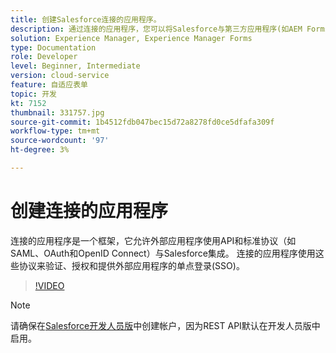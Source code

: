 ```yaml
---
title: 创建Salesforce连接的应用程序。
description: 通过连接的应用程序，您可以将Salesforce与第三方应用程序(如AEM Forms与Salesforce)相集成。
solution: Experience Manager, Experience Manager Forms
type: Documentation
role: Developer
level: Beginner, Intermediate
version: cloud-service
feature: 自适应表单
topic: 开发
kt: 7152
thumbnail: 331757.jpg
source-git-commit: 1b4512fdb047bec15d72a8278fd0ce5dfafa309f
workflow-type: tm+mt
source-wordcount: '97'
ht-degree: 3%

---
```



# 创建连接的应用程序

连接的应用程序是一个框架，它允许外部应用程序使用API和标准协议（如SAML、OAuth和OpenID Connect）与Salesforce集成。 连接的应用程序使用这些协议来验证、授权和提供外部应用程序的单点登录(SSO)。

>[!VIDEO](https://video.tv.adobe.com/v/331757?quality=12&learn=on)

>[!NOTE]
>请确保在[Salesforce开发人员版](https://developer.salesforce.com/signup)中创建帐户，因为REST API默认在开发人员版中启用。
